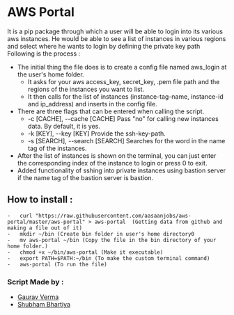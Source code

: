 # AWS Portal

It is a pip package through which a user will be able to login into its various aws instances. He would be able to see a list of instances in various regions and select where he wants to login by defining the private key path
Following is the process :

  - The initial thing the file does is to create a config file named aws_login at the user's home folder.
    - It asks for your aws access_key, secret_key, .pem file path and the regions of the instances you want to list.
    - It then calls for the list of instances (instance-tag-name, instance-id and ip_address) and inserts in the config file.
  - There are three flags that can be entered when calling the script.
    -  -c [CACHE], --cache [CACHE]   Pass "no" for calling new instances data. By default, it is yes.
    -  -k [KEY], --key [KEY]         Provide the ssh-key-path.
    -  -s [SEARCH], --search [SEARCH] Searches for the word in the name tag of the instances.
  - After the list of instances is shown on the terminal, you can just enter the corresponding index of the instance to login or press 0 to exit.
  - Added functionality of sshing into private instances using bastion server if the name tag of the bastion server is bastion.

## How to install :
    -   curl "https://raw.githubusercontent.com/aasaanjobs/aws-portal/master/aws-portal" > aws-portal  (Getting data from github and making a file out of it)
    -   mkdir ~/bin (Create bin folder in user's home directory0
    -   mv aws-portal ~/bin (Copy the file in the bin directory of your home folder.)
    -   chmod +x ~/bin/aws-portal (Make it executable)
    -   export PATH=$PATH:~/bin (To make the custom terminal command)
    -   aws-portal (To run the file)

### Script Made by :
* [Gaurav Verma]
* [Shubham Bhartiya]

[Gaurav Verma]:https://www.linkedin.com/profile/view?id=20880813
[Shubham Bhartiya]:https://www.linkedin.com/profile/view?id=254924970
